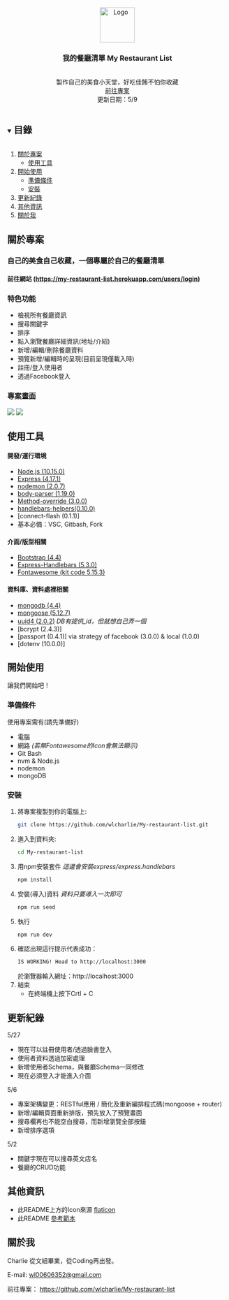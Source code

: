 <!-- PROJECT LOGO -->
<br />
<p align="center">
  <a href="#">
    <img src="https://i.imgur.com/IdDNNF0.png" alt="Logo" width="80" height="80">
  </a>

  <h3 align="center">我的餐廳清單 My Restaurant List</h3>

  <p align="center">
    <br />
    製作自己的美食小天堂，好吃佳餚不怕你收藏
    <br />
    <a href="https://github.com/wlcharlie/My-restaurant-list">前往專案</a>
    <br />
    更新日期：5/9
  </p>
</p>

<details open="open">
  <summary><h2 style="display: inline-block">目錄</h2></summary>
  <ol>
    <li>
      <a href="##關於專案">關於專案</a>
      <ul>
        <li><a href="##使用工具">使用工具</a></li>
      </ul>
    </li>
    <li>
      <a href="##開始使用">開始使用</a>
      <ul>
        <li><a href="###準備條件">準備條件</a></li>
        <li><a href="###安裝">安裝</a></li>
      </ul>
    </li>
    <li><a href="##更新紀錄">更新紀錄</a></li>
    <li><a href="##其他資訊">其他資訊</a></li>
    <li><a href="##關於我">關於我</a></li>
  </ol>
</details>


## 關於專案

### 自己的美食自己收藏，一個專屬於自己的餐廳清單

#### 前往網站 (https://my-restaurant-list.herokuapp.com/users/login)

### 特色功能

* 檢視所有餐廳資訊
* 搜尋關鍵字
* 排序
* 點入瀏覽餐廳詳細資訊(地址/介紹)
* 新增/編輯/刪除餐廳資料
* 預覽新增/編輯時的呈現(目前呈現僅載入時)
* 註冊/登入使用者
* 透過Facebook登入

### 專案畫面

<img src="https://i.imgur.com/MsWsaVj.png">
<img src="https://i.imgur.com/y599GD0.png">


## 使用工具

#### 開發/運行環境
* [Node.js (10.15.0)](https://nodejs.org/en/)
* [Express (4.17.1)](https://expressjs.com/zh-tw/)
* [nodemon (2.0.7)](https://www.npmjs.com/package/nodemon)
* [body-parser (1.19.0)](https://i.imgur.com/IQ9lI1F.png)
* [Method-override (3.0.0)](https://www.npmjs.com/package/method-override)
* [handlebars-helpers(0.10.0)](https://www.npmjs.com/package/handlebars-helpers)
* [connect-flash (0.1.1)]
* 基本必備：VSC, Gitbash, Fork

#### 介面/版型相關
* [Bootstrap (4.4)](https://getbootstrap.com/)
* [Express-Handlebars (5.3.0)](https://www.npmjs.com/package/express-handlebars)
* [Fontawesome (kit code 5.15.3)](https://fontawesome.com/)

#### 資料庫、資料處裡相關
* [mongodb (4.4)](https://docs.mongodb.com/manual/)
* [mongoose (5.12.7)](https://mongoosejs.com/)
* [uuid4 (2.0.2)](uuid4()) *DB有提供_id，但就想自己弄一個*
* [bcrypt (2.4.3)]
* [passport (0.4.1)] via strategy of facebook (3.0.0) & local (1.0.0)
* [dotenv (10.0.0)]

<!-- GETTING STARTED -->
## 開始使用

讓我們開始吧！

### 準備條件

使用專案需有(請先準備好)
* 電腦
* 網路 *(若無Fontawesome的Icon會無法顯示)*
* Git Bash
* nvm & Node.js
* nodemon
* mongoDB

### 安裝

1. 將專案複製到你的電腦上:
   ```sh
   git clone https://github.com/wlcharlie/My-restaurant-list.git
   ```
2. 進入到資料夾:
    ```sh
    cd My-restaurant-list
    ```
3. 用npm安裝套件 *這邊會安裝express/express.handlebars*
   ```sh
   npm install
   ```
4. 安裝(導入)資料 *資料只要導入一次即可*
   ```sh
   npm run seed
   ```
5. 執行
   ```sh
   npm run dev
   ```
6. 確認出現這行提示代表成功：
    ```sh
    IS WORKING! Head to http://localhost:3000
    ```
    於瀏覽器輸入網址：http://localhost:3000
7. 結束
    * 在終端機上按下Crtl + C

## 更新紀錄

5/27
* 現在可以註冊使用者/透過臉書登入
* 使用者資料透過加密處理
* 新增使用者Schema，與餐廳Schema一同修改
* 現在必須登入才能進入介面

5/6
* 專案架構變更：RESTful應用 / 簡化及重新編排程式碼(mongoose + router)
* 新增/編輯頁面重新排版，預先放入了預覽畫面
* 搜尋欄再也不能空白搜尋，而新增瀏覽全部按鈕
* 新增排序選項

5/2
* 關鍵字現在可以搜尋英文店名
* 餐廳的CRUD功能


## 其他資訊
* 此README上方的Icon來源 [flaticon](https://www.flaticon.com/) 
* 此README [參考範本](https://github.com/othneildrew/Best-README-Template/blob/master/BLANK_README.md)


## 關於我
Charlie 
從文組畢業，從Coding再出發。

E-mail: wl00606352@gmail.com


前往專案： https://github.com/wlcharlie/My-restaurant-list
